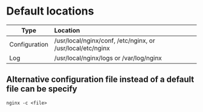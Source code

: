 # Default locations


| Type          | Location                                                      |
----------------|:--------------------------------------------------------------|  
| Configuration | /usr/local/nginx/conf, /etc/nginx, or /usr/local/etc/nginx    |
| Log           | /usr/local/nginx/logs or /var/log/nginx                       |          


## Alternative configuration file instead of a default file can be specify  

`nginx -c <file>`